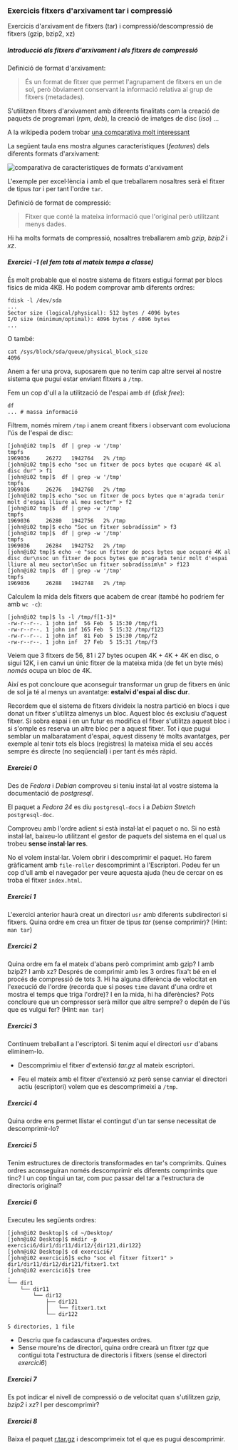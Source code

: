 ### Exercicis fitxers d'arxivament tar i compressió

Exercicis d'arxivament de fitxers (tar) i compressió/descompressió de fitxers
(gzip, bzip2, xz)

##### Introducció als fitxers d'arxivament i als fitxers de compressió

Definició de format d'arxivament:

> És un format de fitxer que permet l'agrupament de fitxers en un de sol, però
> òbviament conservant la informació relativa al grup de fitxers (metadades).

S'utilitzen fitxers d'arxivament amb diferents finalitats com la creació de
paquets de programari (*rpm*, *deb*), la creació de imatges de disc (*iso*) ...

A la wikipedia podem trobar [una comparativa molt
interessant](https://en.wikipedia.org/wiki/Comparison_of_archive_formats)

La següent taula ens mostra algunes característiques (*features*) dels diferents formats d'arxivament:

![comparativa de característiques de formats d'arxivament](archives_features_wikipedia.png)

L'exemple per excel·lència i amb el que treballarem nosaltres serà el fitxer de tipus *tar* i per tant l'ordre `tar`. 


Definició de format de compressió:

> Fitxer que conté la mateixa informació que l'original però 
> utilitzant menys dades.

Hi ha molts formats de compressió, nosaltres treballarem amb *gzip*, *bzip2* i *xz*.


##### Exercici -1 (el fem tots al mateix temps a classe)

És molt probable que el nostre sistema de fitxers estigui format per blocs
físics de mida 4KB. Ho podem comprovar amb diferents ordres:

```
fdisk -l /dev/sda
...
Sector size (logical/physical): 512 bytes / 4096 bytes
I/O size (minimum/optimal): 4096 bytes / 4096 bytes
...
```

O també:

```
cat /sys/block/sda/queue/physical_block_size
4096
```

Anem a fer una prova, suposarem que no tenim cap altre servei al nostre sistema
que pugui estar enviant fitxers a `/tmp`.

Fem un cop d'ull a la utilització de l'espai amb `df` (*disk free*):

```
df
... # massa informació
```

Filtrem, només mirem `/tmp` i anem creant fitxers i observant com evoluciona
l'ús de l'espai de disc:

```
[john@i02 tmp]$  df | grep -w '/tmp'
tmpfs                                                            1969036     26272   1942764   2% /tmp
[john@i02 tmp]$ echo "soc un fitxer de pocs bytes que ocuparé 4K al disc dur" > f1
[john@i02 tmp]$  df | grep -w '/tmp'
tmpfs                                                            1969036     26276   1942760   2% /tmp
[john@i02 tmp]$ echo "soc un fitxer de pocs bytes que m'agrada tenir molt d'espai lliure al meu sector" > f2
[john@i02 tmp]$  df | grep -w '/tmp'
tmpfs                                                            1969036     26280   1942756   2% /tmp
[john@i02 tmp]$ echo "Soc un fitxer sobradíssim" > f3
[john@i02 tmp]$  df | grep -w '/tmp'
tmpfs                                                            1969036     26284   1942752   2% /tmp
[john@i02 tmp]$ echo -e "soc un fitxer de pocs bytes que ocuparé 4K al disc dur\nsoc un fitxer de pocs bytes que m'agrada tenir molt d'espai lliure al meu sector\nSoc un fitxer sobradíssim\n" > f123
[john@i02 tmp]$  df | grep -w '/tmp'
tmpfs                                                            1969036     26288   1942748   2% /tmp
```

Calculem la mida dels fitxers que acabem de crear (també ho podríem fer amb `wc -c`):

```
[john@i02 tmp]$ ls -l /tmp/f[1-3]*
-rw-r--r--. 1 john inf  56 Feb  5 15:30 /tmp/f1
-rw-r--r--. 1 john inf 165 Feb  5 15:32 /tmp/f123
-rw-r--r--. 1 john inf  81 Feb  5 15:30 /tmp/f2
-rw-r--r--. 1 john inf  27 Feb  5 15:31 /tmp/f3
```

Veiem que 3 fitxers de 56, 81 i 27 bytes ocupen 4K + 4K + 4K en disc, o sigui
12K, i en canvi un únic fitxer de la mateixa mida (de fet un byte més) *només*
ocupa un bloc de 4K.

Així es pot concloure que aconseguir transformar un grup de fitxers en únic de
sol ja té al menys un avantatge: **estalvi d'espai al disc dur**.

Recordem que el sistema de fitxers divideix la nostra partició en blocs i que
donat un fitxer s'utilitza almenys un bloc. Aquest bloc és exclusiu d'aquest
fitxer. Si sobra espai i en un futur es modifica el fitxer s'utilitza aquest
bloc i si s'omple es reserva un altre bloc per a aquest fitxer. Tot i que pugui
semblar un malbaratament d'espai, aquest disseny té molts avantatges, per
exemple al tenir tots els blocs (registres) la mateixa mida el seu accés sempre
és directe (no seqüencial) i per tant és més ràpid.

##### Exercici 0

Des de *Fedora* i *Debian* comproveu si teniu instal·lat al vostre sistema la documentació de *postgresql*.

El paquet a *Fedora 24* es diu `postgresql-docs` i a *Debian Stretch* `postgresql-doc`.

Comproveu amb l'ordre adient si està instal·lat el paquet o no. Si no està instal·lat,  baixeu-lo utilitzant el gestor de paquets del sistema en el qual us trobeu **sense instal·lar res**.

No el volem instal·lar. Volem obrir i descomprimir el paquet. Ho farem gràficament amb `file-roller` descomprimint a l'Escriptori. Podeu fer un cop d'ull amb el navegador per veure aquesta ajuda (heu de cercar on es troba el fitxer `index.html`.

##### Exercici 1

L'exercici anterior haurà creat un directori `usr` amb diferents subdirectori si fitxers. Quina ordre em crea un fitxer de tipus *tar* (sense comprimir)? (Hint: `man tar`)

##### Exercici 2

Quina ordre em fa el mateix d'abans però comprimint amb gzip? I amb bzip2? I amb
xz? Després de comprimir amb les 3 ordres fixa't bé en el procés de compressió
de tots 3. Hi ha alguna diferència de velocitat en l'execució de l'ordre
(recorda que si poses `time` davant d'una ordre et mostra el temps que triga
l'ordre)? I en la mida, hi ha diferències? Pots concloure que un compressor
serà millor que altre sempre? o depén de l'ús que es vulgui fer? (Hint: `man
tar`)

##### Exercici 3

Continuem treballant a l'escriptori. Si tenim aquí el directori `usr` d'abans
eliminem-lo. 

+ Descomprimiu el fitxer d'extensió *tar.gz* al mateix escriptori. 

+ Feu el mateix amb el fitxer d'extensió *xz* però sense canviar el directori
  actiu (escriptori) volem que es descomprimeixi a `/tmp`.

##### Exercici 4

Quina ordre ens permet llistar el contingut d'un tar sense necessitat de descomprimir-lo?

##### Exercici 5

Tenim estructures de directoris transformades en tar's comprimits. Quines ordres aconseguiran només descomprimir els diferents comprimits que tinc? I un cop tingui un tar, com puc passar del tar a l'estructura de directoris original?

##### Exercici 6

Executeu les següents ordres:

```
[john@i02 Desktop]$ cd ~/Desktop/
[john@i02 Desktop]$ mkdir -p  exercici6/dir1/dir11/dir12/{dir121,dir122}
[john@i02 Desktop]$ cd exercici6/
[john@i02 exercici6]$ echo "soc el fitxer fitxer1" > dir1/dir11/dir12/dir121/fitxer1.txt
[john@i02 exercici6]$ tree 
.
└── dir1
    └── dir11
        └── dir12
            ├── dir121
            │   └── fitxer1.txt
            └── dir122

5 directories, 1 file
```

+ Descriu que fa cadascuna d'aquestes ordres.
+ Sense moure'ns de directori, quina ordre crearà un fitxer *tgz* que contigui tota l'estructura de directoris i fitxers (sense el directori *exercici6*)

##### Exercici 7

Es pot indicar el nivell de compressió o de velocitat quan s'utilitzen *gzip*, *bzip2* i *xz*? I per descomprimir?

##### Exercici 8

Baixa el paquet [r.tar.gz](r.tar.gz) i descomprimeix tot el que es pugui descomprimir.
